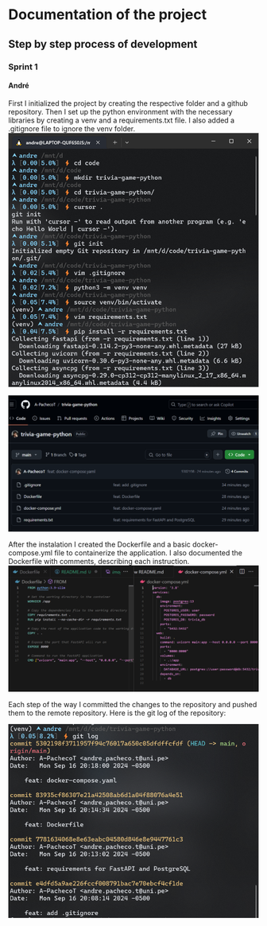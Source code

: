 # Documentation of the project

## Step by step process of development

### Sprint 1

#### André

First I initialized the project by creating the respective folder and a github repository.
Then I set up the python environment with the necessary libraries by creating a venv and a requirements.txt file. I also added a .gitignore file to ignore the venv folder.
![bash commands](images/image.png)

![github repository](images/image-1.png)

After the instalation I created the Dockerfile and a basic docker-compose.yml file to containerize the application. I also documented the Dockerfile with comments, describing each instruction.
![dockerfile and docker-compose](images/image-2.png)

Each step of the way I committed the changes to the repository and pushed them to the remote repository. Here is the git log of the repository:

![git log](images/image-3.png)

